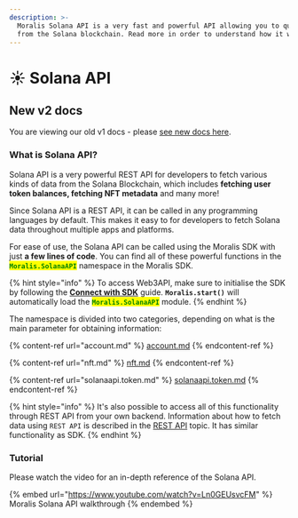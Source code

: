 ```yaml
---
description: >-
  Moralis Solana API is a very fast and powerful API allowing you to query data
  from the Solana blockchain. Read more in order to understand how it works.
---
```


# ☀ Solana API

## New v2 docs

You are viewing our old v1 docs - please [see new docs here](https://docs.moralis.io/reference/solana-api-overview).

### What is Solana API?

Solana API is a very powerful REST API for developers to fetch various kinds of data from the Solana Blockchain, which includes **fetching user token balances, fetching NFT metadata** and many more!

Since Solana API is a REST API, it can be called in any programming languages by default. This makes it easy to for developers to fetch Solana data throughout multiple apps and platforms.

For ease of use, the Solana API can be called using the Moralis SDK with just **a few lines of code**. You can find all of these powerful functions in the <mark style="color:green;">**`Moralis.SolanaAPI`**</mark> namespace in the Moralis SDK.

{% hint style="info" %}
To access Web3API, make sure to initialise the SDK by following the [**Connect with SDK**](../connect-the-sdk/) guide. **`Moralis.start()`** will automatically load the <mark style="color:green;">**`Moralis.SolanaAPI`**</mark> module.
{% endhint %}

The namespace is divided into two categories, depending on what is the main parameter for obtaining information:

{% content-ref url="account.md" %}
[account.md](account.md)
{% endcontent-ref %}

{% content-ref url="nft.md" %}
[nft.md](nft.md)
{% endcontent-ref %}

{% content-ref url="solanaapi.token.md" %}
[solanaapi.token.md](solanaapi.token.md)
{% endcontent-ref %}

{% hint style="info" %}
It's also possible to access all of this functionality through REST API from your own backend. Information about how to fetch data using `REST API` is described in the [REST API](../web3-sdk/moralis-web3-api-rest.md) topic. It has similar functionality as SDK.
{% endhint %}

### Tutorial

Please watch the video for an in-depth reference of the Solana API.

{% embed url="https://www.youtube.com/watch?v=Ln0GEUsvcFM" %}
Moralis Solana API walkthrough
{% endembed %}
